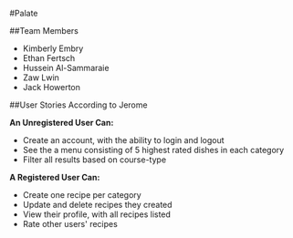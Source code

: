#Palate

##Team Members

- Kimberly Embry
- Ethan Fertsch
- Hussein Al-Sammaraie
- Zaw Lwin
- Jack Howerton

##User Stories According to Jerome

**An Unregistered User Can:**

- Create an account, with the ability to login and logout
- See the a menu consisting of 5 highest rated dishes in each category
- Filter all results based on course-type

**A Registered User Can:**

- Create one recipe per category
- Update and delete recipes they created
- View their profile, with all recipes listed
- Rate other users' recipes
